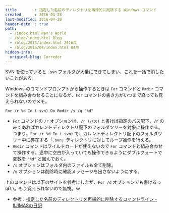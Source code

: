 ```yaml
---
title        : 指定した名前のディレクトリを再帰的に削除する Windows コマンド
created      : 2016-04-28
last-modified: 2016-04-28
header-date  : true
path:
  - /index.html Neo's World
  - /blog/index.html Blog
  - /blog/2016/index.html 2016年
  - /blog/2016/04/index.html 04月
hidden-info:
  original-blog: Corredor
---
```


SVN を使っていると `.svn` フォルダが大量にできてしまい、これを一括で消したいことがある。

Windows のコマンドプロンプトから操作するときは `For` コマンドと `Rmdir` コマンドを組み合わせることになるが、`For` コマンドの書き方がいつまで経っても覚えられないのでメモ。

```dosbatch
For /r %d In (.svn) Do Rmdir /s /q "%d"
```

- `For` コマンドの `/r` オプションは、`/r (パス)` と書けば指定のパス配下、`/r` のみであればカレントディレクトリ配下のフォルダツリーを対象に操作する。  
  つまり、`For /r %d In (.svn)` で、カレントディレクトリ配下のフォルダツリー中に存在する「`.svn`」ディレクトリに対してループ操作を行える。
- `Rmdir` コマンドはワイルドカードが使えないので `For` コマンドと組み合わせて操作する。途中に空白が入っていても操作できるようにダブルクォートで変数を `"%d"` と囲んでおく。
- `/s` オプションはフォルダ内のファイルも全て削除。
- `/q` オプションは削除時に確認メッセージを出さないようにする。

上のコマンドは以下のサイトを参考にしたが、`For /d` オプションでも書けるっぽい。もう覚えられないので無視。ｗ

- 参考：[指定した名前のディレクトリを再帰的に削除するコマンドライン - IIJIMASの日記](http://d.hatena.ne.jp/IIJIMAS/20101101/1288537836)
